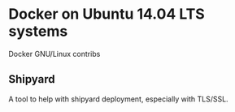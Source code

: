 # Docker on Ubuntu 14.04 LTS systems
Docker GNU/Linux contribs

## Shipyard
A tool to help with shipyard deployment, especially with TLS/SSL.
